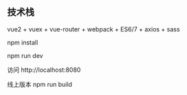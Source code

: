 
## 技术栈
vue2 + vuex + vue-router + webpack + ES6/7 + axios + sass 



npm install

npm run dev

访问 http://localhost:8080

 线上版本
npm run build

